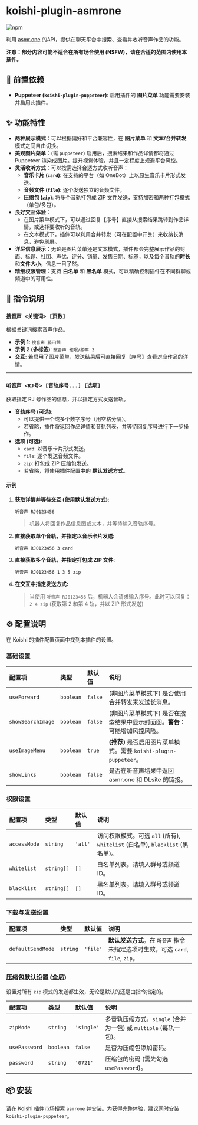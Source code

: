 # koishi-plugin-asmrone

[![npm](https://img.shields.io/npm/v/koishi-plugin-asmrone?style=flat-square)](https://www.npmjs.com/package/koishi-plugin-asmrone)

利用 [asmr.one](https://asmr.one) 的API，提供在聊天平台中搜索、查看并收听音声作品的功能。

**注意：部分内容可能不适合在所有场合使用 (NSFW)，请在合适的范围内使用本插件。**

## 🧩 前置依赖

- **Puppeteer (`koishi-plugin-puppeteer`)**: 启用插件的 **图片菜单** 功能需要安装并启用此插件。

## ✨ 功能特性

- **两种展示模式**：可以根据偏好和平台兼容性，在 **图片菜单** 和 **文本/合并转发** 模式之间自由切换。
- **美观图片菜单**：(需 `puppeteer`) 启用后，搜索结果和作品详情都将通过 Puppeteer 渲染成图片。提升视觉体验，并且一定程度上规避平台风控。
- **灵活收听方式**：可以按需选择合适方式收听音声：
    - **音乐卡片 (`card`)**: 在支持的平台（如 OneBot）上以原生音乐卡片形式发送。
    - **音频文件 (`file`)**: 逐个发送独立的音频文件。
    - **压缩包 (`zip`)**: 将多个音轨打包成 ZIP 文件发送，支持加密和两种打包模式（单包/多包）。
- **良好交互体验**：
    - 在图片菜单模式下，可以通过回复【序号】直接从搜索结果跳转到作品详情，或选择要收听的音轨。
    - 在文本模式下，插件可以利用合并转发（可在配置中开关）来收纳长消息，避免刷屏。
- **详尽信息展示**：无论是图片菜单还是文本模式，插件都会完整展示作品的封面、标题、社团、声优、评分、销量、发售日期、标签，以及每个音轨的**时长**和**文件大小**，信息一目了然。
- **精细权限管理**：支持 **白名单** 和 **黑名单** 模式，可以精确控制插件在不同群聊或频道中的可用性。

## 📖 指令说明

### `搜音声 <关键词> [页数]`

根据关键词搜索音声作品。

- **示例 1**: `搜音声 藤田茜`
- **示例 2 (多标签)**: `搜音声 催眠/舔耳 2`
- **交互**: 若启用了图片菜单，发送结果后可直接回复【序号】查看对应作品的详情。

---

### `听音声 <RJ号> [音轨序号...] [选项]`

获取指定 RJ 号作品的信息，并以指定方式发送音轨。

- **音轨序号 (可选)**:
  - 可以提供一个或多个数字序号（用空格分隔）。
  - 若省略，插件将返回作品详情和音轨列表，并等待回复序号进行下一步操作。
- **选项 (可选)**:
  - `card`: 以音乐卡片形式发送。
  - `file`: 逐个发送音频文件。
  - `zip`: 打包成 ZIP 压缩包发送。
  - 若省略，将使用插件配置中的 **默认发送方式**。

#### 示例

1.  **获取详情并等待交互 (使用默认发送方式):**
    ```
    听音声 RJ0123456
    ```
    > 机器人将回复作品信息图或文本，并等待输入音轨序号。

2.  **直接获取单个音轨，并指定以音乐卡片发送:**
    ```
    听音声 RJ0123456 3 card
    ```

3.  **直接获取多个音轨，并指定打包成 ZIP 文件:**
    ```
    听音声 RJ0123456 1 3 5 zip
    ```

4.  **在交互中指定发送方式:**
    > 当使用 `听音声 RJ0123456` 后，机器人会请求输入序号。此时可以回复：
    > `2 4 zip` (获取第 2 和第 4 轨，并以 ZIP 形式发送)

## ⚙️ 配置说明

在 Koishi 的插件配置页面中找到本插件的设置。

### 基础设置

| 配置项 | 类型 | 默认值 | 说明 |
| :--- | :--- | :--- | :--- |
| `useForward` | `boolean` | `false` | (非图片菜单模式下) 是否使用合并转发来发送长消息。 |
| `showSearchImage` | `boolean` | `false` | (非图片菜单模式下) 是否在搜索结果中显示封面图。**警告**：可能增加风控风险。 |
| `useImageMenu` | `boolean` | `true` | **(推荐)** 是否启用图片菜单模式。需要 `koishi-plugin-puppeteer`。 |
| `showLinks` | `boolean` | `false` | 是否在听音声结果中返回 asmr.one 和 DLsite 的链接。 |

### 权限设置

| 配置项 | 类型 | 默认值 | 说明 |
| :--- | :--- | :--- | :--- |
| `accessMode` | `string` | `'all'` | 访问权限模式。可选 `all` (所有), `whitelist` (白名单), `blacklist` (黑名单)。 |
| `whitelist` | `string[]` | `[]` | 白名单列表。请填入群号或频道 ID。 |
| `blacklist` | `string[]` | `[]` | 黑名单列表。请填入群号或频道 ID。 |

### 下载与发送设置

| 配置项 | 类型 | 默认值 | 说明 |
| :--- | :--- | :--- | :--- |
| `defaultSendMode` | `string` | `'file'` | **默认发送方式**。在 `听音声` 指令未指定选项时生效。可选 `card`, `file`, `zip`。 |

### 压缩包默认设置 (全局)

设置对所有 `zip` 模式的发送都生效，无论是默认的还是由指令指定的。

| 配置项 | 类型 | 默认值 | 说明 |
| :--- | :--- | :--- | :--- |
| `zipMode` | `string` | `'single'` | 多音轨压缩方式。`single` (合并为一包) 或 `multiple` (每轨一包)。 |
| `usePassword` | `boolean` | `false` | 是否为压缩包添加密码。 |
| `password` | `string` | `'0721'` | 压缩包的密码 (需先勾选 `usePassword`)。 |

## 📦 安装

请在 Koishi 插件市场搜索 `asmrone` 并安装。为获得完整体验，建议同时安装 `koishi-plugin-puppeteer`。